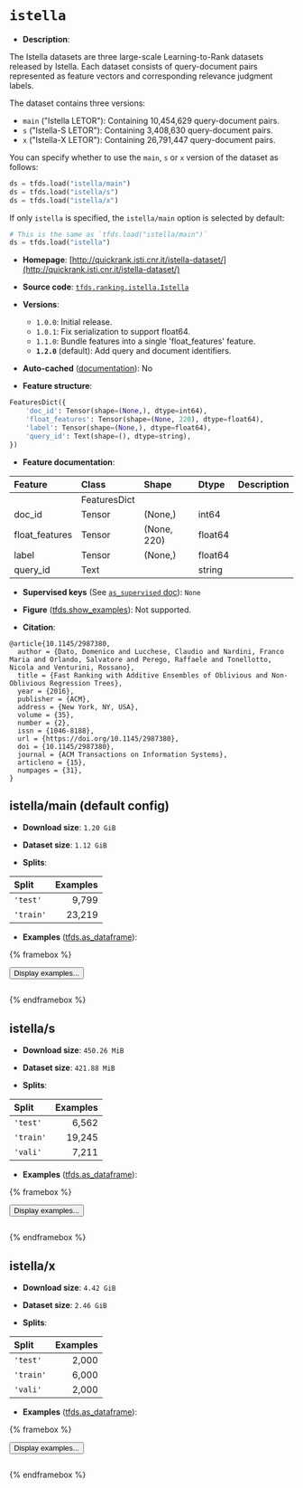 <div itemscope itemtype="http://schema.org/Dataset">
  <div itemscope itemprop="includedInDataCatalog" itemtype="http://schema.org/DataCatalog">
    <meta itemprop="name" content="TensorFlow Datasets" />
  </div>
  <meta itemprop="name" content="istella" />
  <meta itemprop="description" content="The Istella datasets are three large-scale Learning-to-Rank datasets released by&#10;Istella. Each dataset consists of query-document pairs represented as feature&#10;vectors and corresponding relevance judgment labels.&#10;&#10;The dataset contains three versions:&#10;&#10; * `main` (&quot;Istella LETOR&quot;): Containing 10,454,629 query-document pairs.&#10; * `s` (&quot;Istella-S LETOR&quot;): Containing 3,408,630 query-document pairs.&#10; * `x` (&quot;Istella-X LETOR&quot;): Containing 26,791,447 query-document pairs.&#10;&#10;You can specify whether to use the `main`, `s` or `x` version of the dataset as&#10;follows:&#10;&#10;```python&#10;ds = tfds.load(&quot;istella/main&quot;)&#10;ds = tfds.load(&quot;istella/s&quot;)&#10;ds = tfds.load(&quot;istella/x&quot;)&#10;```&#10;&#10;If only `istella` is specified, the `istella/main` option is selected by&#10;default:&#10;&#10;```python&#10;# This is the same as `tfds.load(&quot;istella/main&quot;)`&#10;ds = tfds.load(&quot;istella&quot;)&#10;```&#10;&#10;To use this dataset:&#10;&#10;```python&#10;import tensorflow_datasets as tfds&#10;&#10;ds = tfds.load(&#x27;istella&#x27;, split=&#x27;train&#x27;)&#10;for ex in ds.take(4):&#10;  print(ex)&#10;```&#10;&#10;See [the guide](https://www.tensorflow.org/datasets/overview) for more&#10;informations on [tensorflow_datasets](https://www.tensorflow.org/datasets).&#10;&#10;" />
  <meta itemprop="url" content="https://www.tensorflow.org/datasets/catalog/istella" />
  <meta itemprop="sameAs" content="http://quickrank.isti.cnr.it/istella-dataset/" />
  <meta itemprop="citation" content="@article{10.1145/2987380,&#10;  author = {Dato, Domenico and Lucchese, Claudio and Nardini, Franco Maria and Orlando, Salvatore and Perego, Raffaele and Tonellotto, Nicola and Venturini, Rossano},&#10;  title = {Fast Ranking with Additive Ensembles of Oblivious and Non-Oblivious Regression Trees},&#10;  year = {2016},&#10;  publisher = {ACM},&#10;  address = {New York, NY, USA},&#10;  volume = {35},&#10;  number = {2},&#10;  issn = {1046-8188},&#10;  url = {https://doi.org/10.1145/2987380},&#10;  doi = {10.1145/2987380},&#10;  journal = {ACM Transactions on Information Systems},&#10;  articleno = {15},&#10;  numpages = {31},&#10;}" />
</div>

# `istella`


*   **Description**:

The Istella datasets are three large-scale Learning-to-Rank datasets released by
Istella. Each dataset consists of query-document pairs represented as feature
vectors and corresponding relevance judgment labels.

The dataset contains three versions:

*   `main` ("Istella LETOR"): Containing 10,454,629 query-document pairs.
*   `s` ("Istella-S LETOR"): Containing 3,408,630 query-document pairs.
*   `x` ("Istella-X LETOR"): Containing 26,791,447 query-document pairs.

You can specify whether to use the `main`, `s` or `x` version of the dataset as
follows:

```python
ds = tfds.load("istella/main")
ds = tfds.load("istella/s")
ds = tfds.load("istella/x")
```

If only `istella` is specified, the `istella/main` option is selected by
default:

```python
# This is the same as `tfds.load("istella/main")`
ds = tfds.load("istella")
```

*   **Homepage**:
    [http://quickrank.isti.cnr.it/istella-dataset/](http://quickrank.isti.cnr.it/istella-dataset/)

*   **Source code**:
    [`tfds.ranking.istella.Istella`](https://github.com/tensorflow/datasets/tree/master/tensorflow_datasets/ranking/istella/istella.py)

*   **Versions**:

    *   `1.0.0`: Initial release.
    *   `1.0.1`: Fix serialization to support float64.
    *   `1.1.0`: Bundle features into a single 'float_features' feature.
    *   **`1.2.0`** (default): Add query and document identifiers.

*   **Auto-cached**
    ([documentation](https://www.tensorflow.org/datasets/performances#auto-caching)):
    No

*   **Feature structure**:

```python
FeaturesDict({
    'doc_id': Tensor(shape=(None,), dtype=int64),
    'float_features': Tensor(shape=(None, 220), dtype=float64),
    'label': Tensor(shape=(None,), dtype=float64),
    'query_id': Text(shape=(), dtype=string),
})
```

*   **Feature documentation**:

Feature        | Class        | Shape       | Dtype   | Description
:------------- | :----------- | :---------- | :------ | :----------
               | FeaturesDict |             |         |
doc_id         | Tensor       | (None,)     | int64   |
float_features | Tensor       | (None, 220) | float64 |
label          | Tensor       | (None,)     | float64 |
query_id       | Text         |             | string  |

*   **Supervised keys** (See
    [`as_supervised` doc](https://www.tensorflow.org/datasets/api_docs/python/tfds/load#args)):
    `None`

*   **Figure**
    ([tfds.show_examples](https://www.tensorflow.org/datasets/api_docs/python/tfds/visualization/show_examples)):
    Not supported.

*   **Citation**:

```
@article{10.1145/2987380,
  author = {Dato, Domenico and Lucchese, Claudio and Nardini, Franco Maria and Orlando, Salvatore and Perego, Raffaele and Tonellotto, Nicola and Venturini, Rossano},
  title = {Fast Ranking with Additive Ensembles of Oblivious and Non-Oblivious Regression Trees},
  year = {2016},
  publisher = {ACM},
  address = {New York, NY, USA},
  volume = {35},
  number = {2},
  issn = {1046-8188},
  url = {https://doi.org/10.1145/2987380},
  doi = {10.1145/2987380},
  journal = {ACM Transactions on Information Systems},
  articleno = {15},
  numpages = {31},
}
```


## istella/main (default config)

*   **Download size**: `1.20 GiB`

*   **Dataset size**: `1.12 GiB`

*   **Splits**:

Split     | Examples
:-------- | -------:
`'test'`  | 9,799
`'train'` | 23,219

*   **Examples**
    ([tfds.as_dataframe](https://www.tensorflow.org/datasets/api_docs/python/tfds/as_dataframe)):

<!-- mdformat off(HTML should not be auto-formatted) -->

{% framebox %}

<button id="displaydataframe">Display examples...</button>
<div id="dataframecontent" style="overflow-x:auto"></div>
<script>
const url = "https://storage.googleapis.com/tfds-data/visualization/dataframe/istella-main-1.2.0.html";
const dataButton = document.getElementById('displaydataframe');
dataButton.addEventListener('click', async () => {
  // Disable the button after clicking (dataframe loaded only once).
  dataButton.disabled = true;

  const contentPane = document.getElementById('dataframecontent');
  try {
    const response = await fetch(url);
    // Error response codes don't throw an error, so force an error to show
    // the error message.
    if (!response.ok) throw Error(response.statusText);

    const data = await response.text();
    contentPane.innerHTML = data;
  } catch (e) {
    contentPane.innerHTML =
        'Error loading examples. If the error persist, please open '
        + 'a new issue.';
  }
});
</script>

{% endframebox %}

<!-- mdformat on -->

## istella/s

*   **Download size**: `450.26 MiB`

*   **Dataset size**: `421.88 MiB`

*   **Splits**:

Split     | Examples
:-------- | -------:
`'test'`  | 6,562
`'train'` | 19,245
`'vali'`  | 7,211

*   **Examples**
    ([tfds.as_dataframe](https://www.tensorflow.org/datasets/api_docs/python/tfds/as_dataframe)):

<!-- mdformat off(HTML should not be auto-formatted) -->

{% framebox %}

<button id="displaydataframe">Display examples...</button>
<div id="dataframecontent" style="overflow-x:auto"></div>
<script>
const url = "https://storage.googleapis.com/tfds-data/visualization/dataframe/istella-s-1.2.0.html";
const dataButton = document.getElementById('displaydataframe');
dataButton.addEventListener('click', async () => {
  // Disable the button after clicking (dataframe loaded only once).
  dataButton.disabled = true;

  const contentPane = document.getElementById('dataframecontent');
  try {
    const response = await fetch(url);
    // Error response codes don't throw an error, so force an error to show
    // the error message.
    if (!response.ok) throw Error(response.statusText);

    const data = await response.text();
    contentPane.innerHTML = data;
  } catch (e) {
    contentPane.innerHTML =
        'Error loading examples. If the error persist, please open '
        + 'a new issue.';
  }
});
</script>

{% endframebox %}

<!-- mdformat on -->

## istella/x

*   **Download size**: `4.42 GiB`

*   **Dataset size**: `2.46 GiB`

*   **Splits**:

Split     | Examples
:-------- | -------:
`'test'`  | 2,000
`'train'` | 6,000
`'vali'`  | 2,000

*   **Examples**
    ([tfds.as_dataframe](https://www.tensorflow.org/datasets/api_docs/python/tfds/as_dataframe)):

<!-- mdformat off(HTML should not be auto-formatted) -->

{% framebox %}

<button id="displaydataframe">Display examples...</button>
<div id="dataframecontent" style="overflow-x:auto"></div>
<script>
const url = "https://storage.googleapis.com/tfds-data/visualization/dataframe/istella-x-1.2.0.html";
const dataButton = document.getElementById('displaydataframe');
dataButton.addEventListener('click', async () => {
  // Disable the button after clicking (dataframe loaded only once).
  dataButton.disabled = true;

  const contentPane = document.getElementById('dataframecontent');
  try {
    const response = await fetch(url);
    // Error response codes don't throw an error, so force an error to show
    // the error message.
    if (!response.ok) throw Error(response.statusText);

    const data = await response.text();
    contentPane.innerHTML = data;
  } catch (e) {
    contentPane.innerHTML =
        'Error loading examples. If the error persist, please open '
        + 'a new issue.';
  }
});
</script>

{% endframebox %}

<!-- mdformat on -->